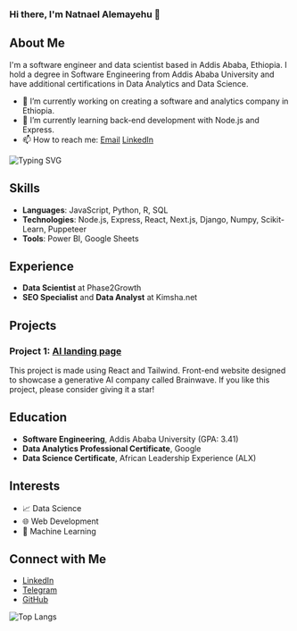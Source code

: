 ### Hi there, I'm Natnael Alemayehu 👋

## About Me
I'm a software engineer and data scientist based in Addis Ababa, Ethiopia. I hold a degree in Software Engineering from Addis Ababa University and have additional certifications in Data Analytics and Data Science.

- 🔭 I’m currently working on creating a software and analytics company in Ethiopia.
- 🌱 I’m currently learning back-end development with Node.js and Express.
- 📫 How to reach me: [Email](mailto:natnael@example.com) [LinkedIn](https://www.linkedin.com/in/natnaelalemayehu/)

![Typing SVG](https://readme-typing-svg.herokuapp.com/?lines=Software+Engineer;Data+Scientist;Back-End+Developer)

## Skills
- **Languages**: JavaScript, Python, R, SQL
- **Technologies**: Node.js, Express, React, Next.js, Django, Numpy, Scikit-Learn, Puppeteer
- **Tools**: Power BI, Google Sheets

## Experience
- **Data Scientist** at Phase2Growth
- **SEO Specialist** and **Data Analyst** at Kimsha.net

## Projects
### Project 1: [AI landing page](https://github.com/Natnael-Alemayehu/AI-landing-page)
This project is made using React and Tailwind. Front-end website designed to showcase a generative AI company called Brainwave. If you like this project, please consider giving it a star! 


## Education
- **Software Engineering**, Addis Ababa University (GPA: 3.41)
- **Data Analytics Professional Certificate**, Google
- **Data Science Certificate**, African Leadership Experience (ALX)

## Interests
- 📈 Data Science
- 🌐 Web Development
- 🚀 Machine Learning

## Connect with Me
- [LinkedIn](https://www.linkedin.com/in/natnaelalemayehu)
- [Telegram](https://t.me/Natii_alex)
- [GitHub](https://github.com/NatnaelAlemayehu)

![Top Langs](https://github-readme-stats.vercel.app/api/top-langs/?username=NatnaelAlemayehu&layout=compact&theme=radical)
